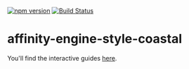 [![npm version](https://badge.fury.io/js/affinity-engine-style-coastal.svg)](https://badge.fury.io/js/affinity-engine-style-coastal)
[![Build Status](https://travis-ci.org/affinity-engine/affinity-engine-style-coastal.svg?branch=master)](https://travis-ci.org/affinity-engine/affinity-engine-style-coastal)

# affinity-engine-style-coastal

You'll find the interactive guides [here](http://www.affinityengine.org/#/api/styles/coastal).
